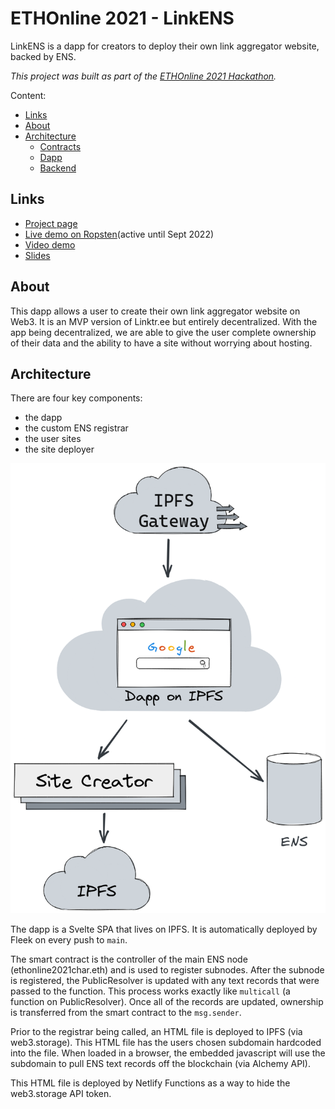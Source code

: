# ETHOnline 2021 - LinkENS

LinkENS is a dapp for creators to deploy their own link aggregator website, backed by ENS.

_This project was built as part of the [ETHOnline 2021 Hackathon](https://showcase.ethglobal.com/ethonline2021)._

Content:

* [Links](#hackathon-project-links)
* [About](#about)
* [Architecture](#architecture)
  * [Contracts](contracts/README.md)
  * [Dapp](site/README.md)
  * [Backend](backend/README.md)

## Links

* [Project page](https://showcase.ethglobal.com/ethonline2021/linkens)
* [Live demo on Ropsten](https://bafybeifcefgqrfqaavabrnxguinedbruxi5ok5zpnvnngww4kbrqhvrhku.ipfs.dweb.link/)(active until Sept 2022)
* [Video demo](https://peertube.co.uk/videos/watch/828f8d20-45d2-4157-b29c-1c7b5c4943b9)
* [Slides](docs/judging-slides.odp)

## About

This dapp allows a user to create their own link aggregator website on Web3. It
is an MVP version of Linktr.ee but entirely decentralized. With the app being
decentralized, we are able to give the user complete ownership of their data
and the ability to have a site without worrying about hosting.

## Architecture

There are four key components:

* the dapp
* the custom ENS registrar
* the user sites
* the site deployer

![Architecture diagram showing flow through system](docs/overall.png "Architecture diagram")

The dapp is a Svelte SPA that lives on IPFS. It is automatically deployed by
Fleek on every push to `main`.

The smart contract is the controller of the main ENS node (ethonline2021char.eth)
and is used to register subnodes. After the subnode is registered, the
PublicResolver is updated with any text records that were passed to the function.
This process works exactly like `multicall` (a function on PublicResolver).
Once all of the records are updated, ownership is transferred from the smart
contract to the `msg.sender`.

Prior to the registrar being called, an HTML file is deployed to IPFS
(via web3.storage). This HTML file has the users chosen subdomain hardcoded into
the file. When loaded in a browser, the embedded javascript will use the
subdomain to pull ENS text records off the blockchain (via Alchemy API).

This HTML file is deployed by Netlify Functions as a way to hide the web3.storage API token.
